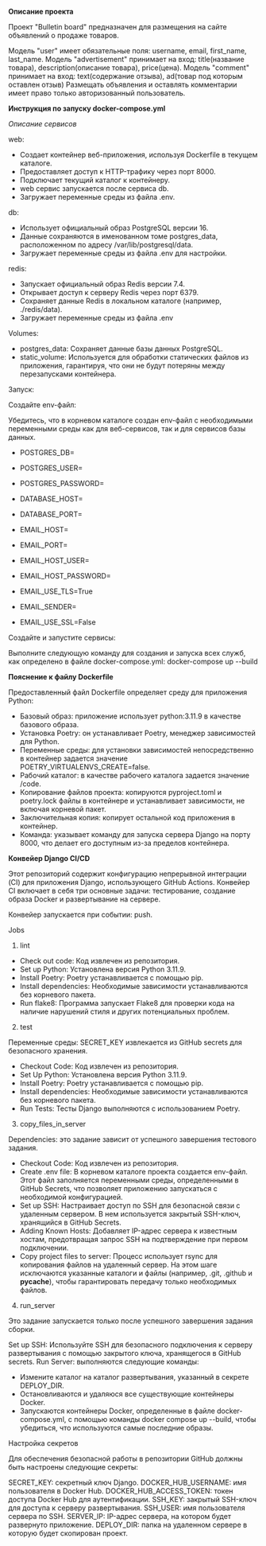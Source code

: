 **Описание проекта**

Проект "Bulletin board" предназначен для размещения на сайте объявлений о продаже товаров.

Модель "user" имеет обязательные поля: username, email, first_name, last_name.
Модель "advertisement" принимает на вход: title(название товара), description(описание товара), price(цена).
Модель "comment" принимает на вход: text(cодержание отзыва), ad(товар под которым оставлен отзыв)
Размещать объявления и оставлять комментарии имеет право только авторизованный пользователь.


**Инструкция по запуску docker-compose.yml**

*Описание сервисов*

web:
- Создает контейнер веб-приложения, используя Dockerfile в текущем каталоге.
- Предоставляет доступ к HTTP-трафику через порт 8000.
- Подключает текущий каталог к контейнеру.
- web сервис запускается после сервиса db.
- Загружает переменные среды из файла .env.

db:
- Использует официальный образ PostgreSQL версии 16.
- Данные сохраняются в именованном томе postgres_data, расположенном по адресу /var/lib/postgresql/data.
- Загружает переменные среды из файла .env для настройки.

redis:
- Запускает официальный образ Redis версии 7.4.
- Открывает доступ к серверу Redis через порт 6379.
- Сохраняет данные Redis в локальном каталоге (например, ./redis/data).
- Загружает переменные среды из файла .env

Volumes:
- postgres_data: Сохраняет данные базы данных PostgreSQL.
- static_volume: Используется для обработки статических файлов из приложения, гарантируя, что они не будут потеряны между перезапусками контейнера.

Запуск:

Создайте env-файл:

Убедитесь, что в корневом каталоге создан env-файл с необходимыми переменными среды как для веб-сервисов, так и для сервисов базы данных.

- POSTGRES_DB=
- POSTGRES_USER=
- POSTGRES_PASSWORD=
- DATABASE_HOST=
- DATABASE_PORT=

- EMAIL_HOST=
- EMAIL_PORT=
- EMAIL_HOST_USER=
- EMAIL_HOST_PASSWORD=
- EMAIL_USE_TLS=True
- EMAIL_SENDER=
- EMAIL_USE_SSL=False

Создайте и запустите сервисы:

Выполните следующую команду для создания и запуска всех служб, как определено в файле docker-compose.yml:
docker-compose up --build


**Пояснение к файлу Dockerfile**

Предоставленный файл Dockerfile определяет среду для приложения Python:

- Базовый образ: приложение использует python:3.11.9 в качестве базового образа.
- Установка Poetry: он устанавливает Poetry, менеджер зависимостей для Python.
- Переменные среды: для установки зависимостей непосредственно в контейнер задается значение POETRY_VIRTUALENVS_CREATE=false.
- Рабочий каталог: в качестве рабочего каталога задается значение /code.
- Копирование файлов проекта: копируются pyproject.toml и poetry.lock файлы в контейнере и устанавливает зависимости, не включая корневой пакет.
- Заключительная копия: копирует остальной код приложения в контейнер.
- Команда: указывает команду для запуска сервера Django на порту 8000, что делает его доступным из-за пределов контейнера.


**Конвейер Django CI/CD**

Этот репозиторий содержит конфигурацию непрерывной интеграции (CI) для приложения Django, использующего GitHub Actions. Конвейер CI включает в себя три основные задачи: тестирование, создание образа Docker и развертывание на сервере.

Конвейер запускается при событии: push.

Jobs

1. lint

- Check out code: Код извлечен из репозитория.
- Set up Python: Установлена версия Python 3.11.9.
- Install Poetry: Poetry устанавливается с помощью pip.
- Install dependencies: Необходимые зависимости устанавливаются без корневого пакета.
- Run flake8: Программа запускает Flake8 для проверки кода на наличие нарушений стиля и других потенциальных проблем.

2. test

Переменные среды: SECRET_KEY извлекается из GitHub secrets для безопасного хранения.

- Checkout Code: Код извлечен из репозитория.
- Set Up Python: Установлена версия Python 3.11.9.
- Install Poetry: Poetry устанавливается с помощью pip.
- Install dependencies: Необходимые зависимости устанавливаются без корневого пакета.
- Run Tests: Тесты Django выполняются с использованием Poetry.

3. copy_files_in_server

Dependencies: это задание зависит от успешного завершения тестового задания.

- Checkout Code: Код извлечен из репозитория.
- Create .env file: В корневом каталоге проекта создается env-файл. Этот файл заполняется переменными среды, определенными в GitHub Secrets, что позволяет приложению запускаться с необходимой конфигурацией.
- Set up SSH: Настраивает доступ по SSH для безопасной связи с удаленным сервером. В нем используется закрытый SSH-ключ, хранящийся в GitHub Secrets.
- Adding Known Hosts: Добавляет IP-адрес сервера к известным хостам, предотвращая запрос SSH на подтверждение при первом подключении.
- Copy project files to server: Процесс использует rsync для копирования файлов на удаленный сервер. На этом шаге исключаются указанные каталоги и файлы (например, .git, .github и __pycache__), чтобы гарантировать передачу только необходимых файлов.

4. run_server

Это задание запускается только после успешного завершения задания сборки.

Set up SSH: Используйте SSH для безопасного подключения к серверу развертывания с помощью закрытого ключа, хранящегося в GitHub secrets.
Run Server: выполняются следующие команды:
- Измените каталог на каталог развертывания, указанный в секрете DEPLOY_DIR.
- Остановливаются и удаляюся все существующие контейнеры Docker.
- Запускаются контейнеры Docker, определенные в файле docker-compose.yml, с помощью команды docker compose up --build, чтобы убедиться, что используются самые последние образы.

Настройка секретов

Для обеспечения безопасной работы в репозитории GitHub должны быть настроены следующие секреты:

SECRET_KEY: секретный ключ Django.
DOCKER_HUB_USERNAME: имя пользователя в Docker Hub.
DOCKER_HUB_ACCESS_TOKEN: токен доступа Docker Hub для аутентификации.
SSH_KEY: закрытый SSH-ключ для доступа к серверу развертывания.
SSH_USER: имя пользователя сервера по SSH.
SERVER_IP: IP-адрес сервера, на котором будет развернуто приложение.
DEPLOY_DIR: папка на удаленном сервере в которую будет скопирован проект.